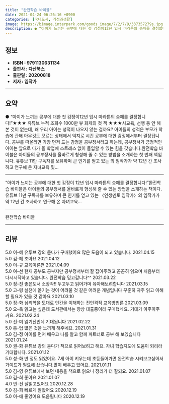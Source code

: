 ```yaml
---
title: "완전학습 바이블"
date: 2021-04-24 06:26:16 +0900
categories: [국내도서, 가정과생활]
image: https://bimage.interpark.com/goods_image/7/2/7/9/337357279s.jpg
description: ● “아이가 느끼는 공부에 대한 첫 감정이12년 입시 마라톤의 승패를 결정합니다!”★★★ 유튜브 누적 조회수 1000만 뷰 화제의 첫 책 ★★★사교육, 선행 등 안 해 본 것이 없는데, 왜 우리 아이는 성적이 나오지 않는 걸까요? 아이들의 성적은 부모가 학습에 관해 아무것도 모르는
---
```


## **정보**

- **ISBN : 9791130631134**
- **출판사 : 다산북스**
- **출판일 : 20200818**
- **저자 : 임작가**

------



## **요약**

●  “아이가 느끼는 공부에 대한 첫 감정이12년 입시 마라톤의 승패를 결정합니다!”★★★ 유튜브 누적 조회수 1000만 뷰 화제의  첫 책 ★★★사교육, 선행 등 안 해 본 것이 없는데, 왜 우리 아이는 성적이 나오지 않는 걸까요? 아이들의 성적은 부모가 학습에 관해 아무것도 모르는 상태에서 억지로 시킨 공부에 대한 감정에서부터 결정됩니다. 공부를 떠올리면 가장 먼저 드는 감정을 공부정서라고 하는데, 공부정서가 긍정적인 아이는 앞으로 다가 올 학업에 스트레스 없이 몰입할 수 있는 힘을 갖습니다.완전학습 바이블은 아이들의 공부정서를 올바르게 형성해 줄 수 있는 방법을 소개하는 첫 번째 책입니다. 유튜브 11만 구독자를 보유하며 큰 인기를 얻고 있는 의 임작가가 약 12년 간 조사하고 연구해 온 자녀교육 및...

------

“아이가 느끼는 공부에 대한 첫 감정이
12년 입시 마라톤의 승패를 결정합니다!”완전학습 바이블은 아이들의 공부정서를 올바르게 형성해 줄 수 있는 방법을 소개하는 책이다. 유튜브 11만 구독자를 보유하며 큰 인기를 얻고 있는 〈인생멘토 임작가〉의 임작가가 약 12년 간 조사하고 연구해 온 자녀교육... 

------


완전학습 바이블 

------


## **리뷰** 

5.0 이-혜 유투브 강의 듣다가 구매했어요 많은 도움이 되고 있습니다. 2021.04.15 <br/>5.0 김-혜 조아요 2021.04.12 <br/>5.0 이-규 교육이론편 2021.04.09 <br/>5.0 여-선 현재 공부도 공부지만 공부정서부터 잘 잡아주려고 꼼꼼히 읽으며 처음부터 다시시작하고 있습니다. 완전학습 믿고갑니다^^ 2021.03.22 <br/>5.0 정-진 좋은도서 소장각!! 두고두고 읽어가며 육아해보려합니다 2021.03.15 <br/>5.0 고-령 실천에 옮기는 것이 어려울 것 같은 어려운 개념입니다
꾸준히 자주 읽고 이해할 필요가 있을 것 같아요 2021.03.10 <br/>5.0 정-화 심리학을 토대로 인간을 이해하는 전인격적 교육방법론   2021.03.09 <br/>5.0 오-욱 읽고는 싶은데 도서관에서는 항상 대출중이라 구매했네요. 기대가 아주아주커요. 2021.02.24 <br/>5.0 전-미 읽기전인데 기대됩니다 2021.02.22 <br/>5.0 홍-업 많은 것을 느끼게 해주네요. 2021.01.31 <br/>5.0 김-정 아이를 먼저 배우고 나를 알고 함께 파트너로 공부 해 보겠습니다  2021.01.24 <br/>5.0 권-화 유튜브 강의 듣다가 책으로 읽어보려고 해요. 자녀 학습지도에 도움이 되리라 기대합니다. 2021.01.12 <br/>5.0 성-화 반 정도 읽었어요. 7세 아이 키우는데 초등들어가면 완전학습 시켜보고싶어서 가이드가 필요해 샀습니다.많이 배우고 있어요. 2021.01.11 <br/>5.0 김-영 유튜브에서 보던 내용을 책으로 읽으니 정리가 더 잘되요. 2021.01.07 <br/>5.0 김-희 좋아요 2021.01.07 <br/>4.0 안-진 잘읽고있어요 2020.12.28 <br/>5.0 김-희 빠르게 잘왔어요 2020.12.19 <br/>5.0 이-애 좋았어요 도움됩니다 2020.12.19 <br/>
